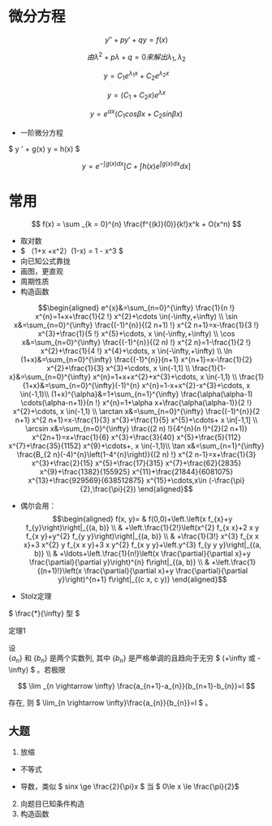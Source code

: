 # 微分方程
$$ y''  + py' +qy = f(x) $$

$$ 由\lambda ^2 + p \lambda  +q = 0 来解出\lambda _1 ,\lambda _2 $$

$$ y = C_1e^{\lambda _1 x} + C_2e^{\lambda _2 x} $$

$$ y = (C_1 +C_2 x ) e^{\lambda x} $$

$$ y = e^{\alpha x} (C_1cos\beta x + C_2sin\beta x) $$

* 一阶微分方程

$ y '  + g(x) y  = h(x) $

$$ y=e^{-\int g(x) d x}\left[C+\int h(x) e^{\int g(x) d x} d x\right]
$$

# 常用
$$ f(x) = \sum _{k = 0}^{n} \frac{f^{(k)}(0)}{k!}x^k + O(x^n) $$

* 取对数
* $ （1+x +x^2）(1-x) = 1 - x^3 $
* 向已知公式靠拢
* 画图，更直观
* 周期性质
* 构造函数

$$\begin{aligned}
e^{x}&=\sum_{n=0}^{\infty} \frac{1}{n !} x^{n}=1+x+\frac{1}{2 !} x^{2}+\cdots \in(-\infty,+\infty) \\
\sin x&=\sum_{n=0}^{\infty} \frac{(-1)^{n}}{(2 n+1) !} x^{2 n+1}=x-\frac{1}{3 !} x^{3}+\frac{1}{5 !} x^{5}+\cdots, x \in(-\infty,+\infty) \\
\cos x&=\sum_{n=0}^{\infty} \frac{(-1)^{n}}{(2 n) !} x^{2 n}=1-\frac{1}{2 !} x^{2}+\frac{1}{4 !} x^{4}+\cdots, x \in(-\infty,+\infty) \\
\ln (1+x)&=\sum_{n=0}^{\infty} \frac{(-1)^{n}}{n+1} x^{n+1}=x-\frac{1}{2} x^{2}+\frac{1}{3} x^{3}+\cdots, x \in(-1,1] \\
\frac{1}{1-x}&=\sum_{n=0}^{\infty} x^{n}=1+x+x^{2}+x^{3}+\cdots, x \in(-1,1) \\
\frac{1}{1+x}&=\sum_{n=0}^{\infty}(-1)^{n} x^{n}=1-x+x^{2}-x^{3}+\cdots, x \in(-1,1)\\
    (1+x)^{\alpha}&=1+\sum_{n=1}^{\infty} \frac{\alpha(\alpha-1) \cdots(\alpha-n+1)}{n !} x^{n}=1+\alpha x+\frac{\alpha(\alpha-1)}{2 !} x^{2}+\cdots, x \in(-1,1) \\
    \arctan x&=\sum_{n=0}^{\infty} \frac{(-1)^{n}}{2 n+1} x^{2 n+1}=x-\frac{1}{3} x^{3}+\frac{1}{5} x^{5}+\cdots+ x \in[-1,1] \\
    \arcsin x&=\sum_{n=0}^{\infty} \frac{(2 n) !}{4^{n}(n !)^{2}(2 n+1)} x^{2n+1}=x+\frac{1}{6} x^{3}+\frac{3}{40} x^{5}+\frac{5}{112} x^{7}+\frac{35}{1152} x^{9}+\cdots+, x \in(-1,1)\\
    \tan x&=\sum_{n=1}^{\infty} \frac{B_{2 n}(-4)^{n}\left(1-4^{n}\right)}{(2 n) !} x^{2 n-1}=x+\frac{1}{3} x^{3}+\frac{2}{15} x^{5}+\frac{17}{315} x^{7}+\frac{62}{2835} x^{9}+\frac{1382}{155925} x^{11}+\frac{21844}{6081075} x^{13}+\frac{929569}{638512875} x^{15}+\cdots,x\in (-\frac{\pi}{2},\frac{\pi}{2})
\end{aligned}$$

* 偶尔会用：
$$\begin{aligned}
f(x, y)= & f(0,0)+\left.\left(x f_{x}+y f_{y}\right)\right|_{(a, b)} \\
& +\left.\frac{1}{2!}\left(x^{2} f_{x x}+2 x y f_{x y}+y^{2} f_{y y}\right)\right|_{(a, b)} \\
& +\frac{1}{3!} x^{3} f_{x x x}+3 x^{2} y f_{x x y}+3 x y^{2} f_{x y y}+\left.y^{3} f_{y y y}\right|_{(a, b)} \\
& +\ldots+\left.\frac{1}{n!}\left(x \frac{\partial}{\partial x}+y \frac{\partial}{\partial y}\right)^{n} f\right|_{(a, b)} \\
& +\left.\frac{1}{(n+1)!}\left(x \frac{\partial}{\partial x}+y \frac{\partial}{\partial y}\right)^{n+1} f\right|_{(c x, c y)}
\end{aligned}$$

* Stolz定理 

$ \frac{*}{\infty}  型 $


定理1 

设  
$\left\{a_{n}\right\}$ 和 $\left\{b_{n}\right\}$
是两个实数列, 其中 $\left\{b_{n}\right\}$ 是严格单调的且趋向于无穷 $ (+\infty  或  -\infty) $ 。若极限 

$$ \lim _{n \rightarrow \infty} \frac{a_{n+1}-a_{n}}{b_{n+1}-b_{n}}=l $$ 

存在, 则 $ \lim_{n \rightarrow \infty}\frac{a_{n}}{b_{n}}=l $ 。


## 大题
1. 放缩

* 不等式

* 导数，类似 $ sinx \ge \frac{2}{\pi}x $ 当 $ 0\le x \le  \frac{\pi}{2}$

2. 向题目已知条件构造
3. 构造函数